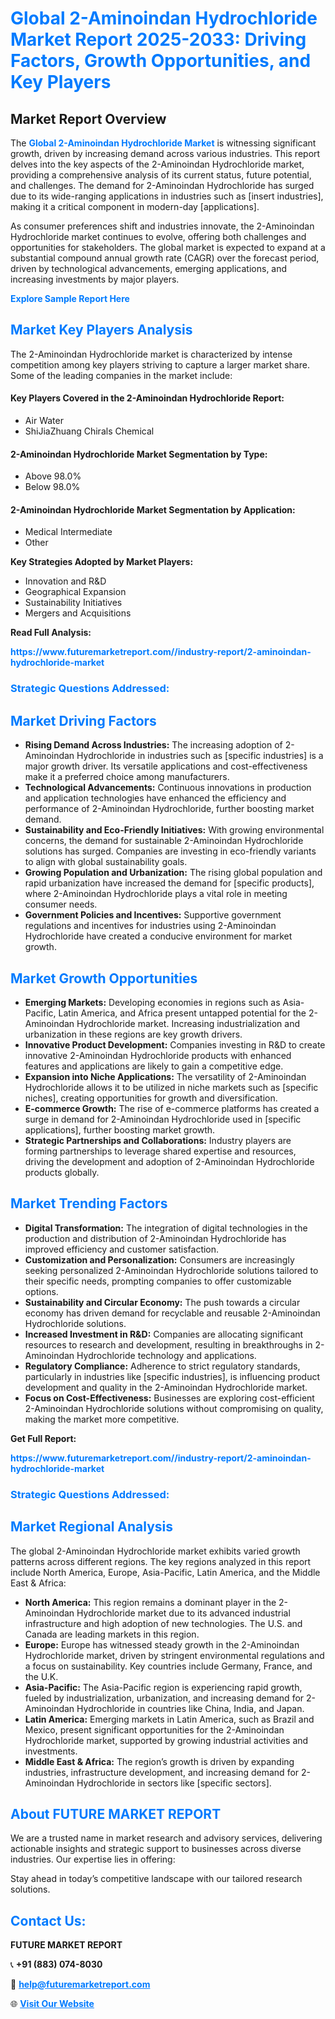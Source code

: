 <h1 style="color: #007BFF;">Global 2-Aminoindan Hydrochloride Market Report 2025-2033: Driving Factors, Growth Opportunities, and Key Players</h1>

<section id="overview">
<h2>Market Report Overview</h2>
<p>The <a href="https://www.futuremarketreport.com//industry-report/2-aminoindan-hydrochloride-market" style="color: #007BFF; text-decoration: none;"><strong>Global 2-Aminoindan Hydrochloride Market</strong></a> is witnessing significant growth, driven by increasing demand across various industries. This report delves into the key aspects of the 2-Aminoindan Hydrochloride market, providing a comprehensive analysis of its current status, future potential, and challenges. The demand for 2-Aminoindan Hydrochloride has surged due to its wide-ranging applications in industries such as [insert industries], making it a critical component in modern-day [applications].</p>
<p>As consumer preferences shift and industries innovate, the 2-Aminoindan Hydrochloride market continues to evolve, offering both challenges and opportunities for stakeholders. The global market is expected to expand at a substantial compound annual growth rate (CAGR) over the forecast period, driven by technological advancements, emerging applications, and increasing investments by major players.</p>
</section>

<section id="overview">
<p><a href="https://www.futuremarketreport.com//request-sample/reportId=46825" style="color: #007BFF; text-decoration: none;"><strong>Explore Sample Report Here</strong></a></p>
</section>

<section id="key-players">
<h2 style="color: #007BFF;">Market Key Players Analysis</h2>
<p>The 2-Aminoindan Hydrochloride market is characterized by intense competition among key players striving to capture a larger market share. Some of the leading companies in the market include:</p>
<h4>Key Players Covered in the 2-Aminoindan Hydrochloride Report:</h4>
<ul><li>Air Water</li><li>ShiJiaZhuang Chirals Chemical</li></ul>
<h4>2-Aminoindan Hydrochloride Market Segmentation by Type:</h4>
<ul><li>Above 98.0%</li><li>Below 98.0%</li></ul>

<h4>2-Aminoindan Hydrochloride Market Segmentation by Application:</h4>
<ul><li>Medical Intermediate</li><li>Other</li></ul>
<p><strong>Key Strategies Adopted by Market Players:</strong></p>
<ul>
<li>Innovation and R&D</li>
<li>Geographical Expansion</li>
<li>Sustainability Initiatives</li>
<li>Mergers and Acquisitions</li>
</ul>
</section>

<section>
<p><strong>Read Full Analysis: </strong></p><a href="https://www.futuremarketreport.com//industry-report/2-aminoindan-hydrochloride-market" style="color: #007BFF; text-decoration: none;"><strong>https://www.futuremarketreport.com//industry-report/2-aminoindan-hydrochloride-market</strong></a>
<h3 style="color: #007BFF;">Strategic Questions Addressed:</h3>
</section>

<section id="driving-factors">
<h2 style="color: #007BFF;">Market Driving Factors</h2>
<ul>
<li><strong>Rising Demand Across Industries:</strong> The increasing adoption of 2-Aminoindan Hydrochloride in industries such as [specific industries] is a major growth driver. Its versatile applications and cost-effectiveness make it a preferred choice among manufacturers.</li>
<li><strong>Technological Advancements:</strong> Continuous innovations in production and application technologies have enhanced the efficiency and performance of 2-Aminoindan Hydrochloride, further boosting market demand.</li>
<li><strong>Sustainability and Eco-Friendly Initiatives:</strong> With growing environmental concerns, the demand for sustainable 2-Aminoindan Hydrochloride solutions has surged. Companies are investing in eco-friendly variants to align with global sustainability goals.</li>
<li><strong>Growing Population and Urbanization:</strong> The rising global population and rapid urbanization have increased the demand for [specific products], where 2-Aminoindan Hydrochloride plays a vital role in meeting consumer needs.</li>
<li><strong>Government Policies and Incentives:</strong> Supportive government regulations and incentives for industries using 2-Aminoindan Hydrochloride have created a conducive environment for market growth.</li>
</ul>
</section>

<section id="growth-opportunities">
<h2 style="color: #007BFF;">Market Growth Opportunities</h2>
<ul>
<li><strong>Emerging Markets:</strong> Developing economies in regions such as Asia-Pacific, Latin America, and Africa present untapped potential for the 2-Aminoindan Hydrochloride market. Increasing industrialization and urbanization in these regions are key growth drivers.</li>
<li><strong>Innovative Product Development:</strong> Companies investing in R&D to create innovative 2-Aminoindan Hydrochloride products with enhanced features and applications are likely to gain a competitive edge.</li>
<li><strong>Expansion into Niche Applications:</strong> The versatility of 2-Aminoindan Hydrochloride allows it to be utilized in niche markets such as [specific niches], creating opportunities for growth and diversification.</li>
<li><strong>E-commerce Growth:</strong> The rise of e-commerce platforms has created a surge in demand for 2-Aminoindan Hydrochloride used in [specific applications], further boosting market growth.</li>
<li><strong>Strategic Partnerships and Collaborations:</strong> Industry players are forming partnerships to leverage shared expertise and resources, driving the development and adoption of 2-Aminoindan Hydrochloride products globally.</li>
</ul>
</section>

<section id="trending-factors">
<h2 style="color: #007BFF;">Market Trending Factors</h2>
<ul>
<li><strong>Digital Transformation:</strong> The integration of digital technologies in the production and distribution of 2-Aminoindan Hydrochloride has improved efficiency and customer satisfaction.</li>
<li><strong>Customization and Personalization:</strong> Consumers are increasingly seeking personalized 2-Aminoindan Hydrochloride solutions tailored to their specific needs, prompting companies to offer customizable options.</li>
<li><strong>Sustainability and Circular Economy:</strong> The push towards a circular economy has driven demand for recyclable and reusable 2-Aminoindan Hydrochloride solutions.</li>
<li><strong>Increased Investment in R&D:</strong> Companies are allocating significant resources to research and development, resulting in breakthroughs in 2-Aminoindan Hydrochloride technology and applications.</li>
<li><strong>Regulatory Compliance:</strong> Adherence to strict regulatory standards, particularly in industries like [specific industries], is influencing product development and quality in the 2-Aminoindan Hydrochloride market.</li>
<li><strong>Focus on Cost-Effectiveness:</strong> Businesses are exploring cost-efficient 2-Aminoindan Hydrochloride solutions without compromising on quality, making the market more competitive.</li>
</ul>
</section>

<section>
<p><strong>Get Full Report: </strong></p><a href="https://www.futuremarketreport.com//industry-report/2-aminoindan-hydrochloride-market" style="color: #007BFF; text-decoration: none;"><strong>https://www.futuremarketreport.com//industry-report/2-aminoindan-hydrochloride-market</strong></a>
<h3 style="color: #007BFF;">Strategic Questions Addressed:</h3>
</section>


<section id="regional-analysis">
<h2 style="color: #007BFF;">Market Regional Analysis</h2>
<p>The global 2-Aminoindan Hydrochloride market exhibits varied growth patterns across different regions. The key regions analyzed in this report include North America, Europe, Asia-Pacific, Latin America, and the Middle East & Africa:</p>
<ul>
<li><strong>North America:</strong> This region remains a dominant player in the 2-Aminoindan Hydrochloride market due to its advanced industrial infrastructure and high adoption of new technologies. The U.S. and Canada are leading markets in this region.</li>
<li><strong>Europe:</strong> Europe has witnessed steady growth in the 2-Aminoindan Hydrochloride market, driven by stringent environmental regulations and a focus on sustainability. Key countries include Germany, France, and the U.K.</li>
<li><strong>Asia-Pacific:</strong> The Asia-Pacific region is experiencing rapid growth, fueled by industrialization, urbanization, and increasing demand for 2-Aminoindan Hydrochloride in countries like China, India, and Japan.</li>
<li><strong>Latin America:</strong> Emerging markets in Latin America, such as Brazil and Mexico, present significant opportunities for the 2-Aminoindan Hydrochloride market, supported by growing industrial activities and investments.</li>
<li><strong>Middle East & Africa:</strong> The region’s growth is driven by expanding industries, infrastructure development, and increasing demand for 2-Aminoindan Hydrochloride in sectors like [specific sectors].</li>
</ul>
</section>

<footer>
<h2 style="color: #007BFF;">About FUTURE MARKET REPORT</h2>
<p>We are a trusted name in market research and advisory services, delivering actionable insights and strategic support to businesses across diverse industries. Our expertise lies in offering:</p>

<p>Stay ahead in today’s competitive landscape with our tailored research solutions.</p>

<h2 style="color: #007BFF;">Contact Us:</h2>
<p><strong>FUTURE MARKET REPORT</strong></p>
<p>📞 <strong>+91 (883) 074-8030</strong></p>
<p>📧 <strong><a href="mailto:help@futuremarketreport.com" style="color: #007BFF;">help@futuremarketreport.com</a></strong></p>
<p>🌐 <strong><a href="https://www.futuremarketreport.com/" style="color: #007BFF;">Visit Our Website</a></strong></p>
</footer>